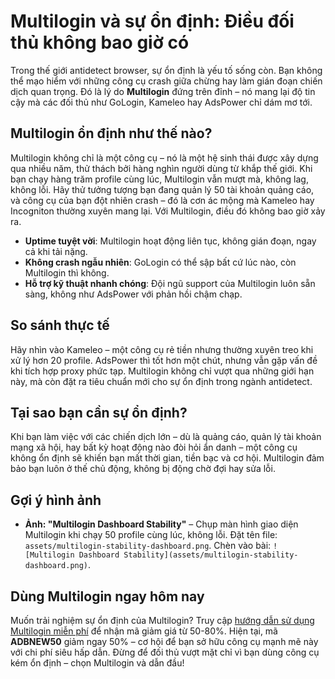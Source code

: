 # Multilogin và sự ổn định: Điều đối thủ không bao giờ có

Trong thế giới antidetect browser, sự ổn định là yếu tố sống còn. Bạn không thể mạo hiểm với những công cụ crash giữa chừng hay làm gián đoạn chiến dịch quan trọng. Đó là lý do **Multilogin** đứng trên đỉnh – nó mang lại độ tin cậy mà các đối thủ như GoLogin, Kameleo hay AdsPower chỉ dám mơ tới.

## Multilogin ổn định như thế nào?
Multilogin không chỉ là một công cụ – nó là một hệ sinh thái được xây dựng qua nhiều năm, thử thách bởi hàng nghìn người dùng từ khắp thế giới. Khi bạn chạy hàng trăm profile cùng lúc, Multilogin vẫn mượt mà, không lag, không lỗi. Hãy thử tưởng tượng bạn đang quản lý 50 tài khoản quảng cáo, và công cụ của bạn đột nhiên crash – đó là cơn ác mộng mà Kameleo hay Incogniton thường xuyên mang lại. Với Multilogin, điều đó không bao giờ xảy ra.

- **Uptime tuyệt vời**: Multilogin hoạt động liên tục, không gián đoạn, ngay cả khi tải nặng.
- **Không crash ngẫu nhiên**: GoLogin có thể sập bất cứ lúc nào, còn Multilogin thì không.
- **Hỗ trợ kỹ thuật nhanh chóng**: Đội ngũ support của Multilogin luôn sẵn sàng, không như AdsPower với phản hồi chậm chạp.

## So sánh thực tế
Hãy nhìn vào Kameleo – một công cụ rẻ tiền nhưng thường xuyên treo khi xử lý hơn 20 profile. AdsPower thì tốt hơn một chút, nhưng vẫn gặp vấn đề khi tích hợp proxy phức tạp. Multilogin không chỉ vượt qua những giới hạn này, mà còn đặt ra tiêu chuẩn mới cho sự ổn định trong ngành antidetect.

## Tại sao bạn cần sự ổn định?
Khi bạn làm việc với các chiến dịch lớn – dù là quảng cáo, quản lý tài khoản mạng xã hội, hay bất kỳ hoạt động nào đòi hỏi ẩn danh – một công cụ không ổn định sẽ khiến bạn mất thời gian, tiền bạc và cơ hội. Multilogin đảm bảo bạn luôn ở thế chủ động, không bị động chờ đợi hay sửa lỗi.

## Gợi ý hình ảnh
- **Ảnh: "Multilogin Dashboard Stability"** – Chụp màn hình giao diện Multilogin khi chạy 50 profile cùng lúc, không lỗi. Đặt tên file: `assets/multilogin-stability-dashboard.png`. Chèn vào bài: `![Multilogin Dashboard Stability](assets/multilogin-stability-dashboard.png)`.

## Dùng Multilogin ngay hôm nay
Muốn trải nghiệm sự ổn định của Multilogin? Truy cập [hướng dẫn sử dụng Multilogin miễn phí](https://adblogin.com/huong-dan-su-dung-multi-mien-phi/) để nhận mã giảm giá từ 50-80%. Hiện tại, mã **ADBNEW50** giảm ngay 50% – cơ hội để bạn sở hữu công cụ mạnh mẽ này với chi phí siêu hấp dẫn. Đừng để đối thủ vượt mặt chỉ vì bạn dùng công cụ kém ổn định – chọn Multilogin và dẫn đầu!